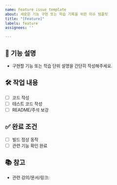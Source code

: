 ```yaml
---
name: Feature issue template
about: 새로운 기능 구현 또는 학습 기록을 위한 이슈 템플릿
title: "[Feature]"
labels: feature
assignees: ''

---
```


## 📌 기능 설명
- 구현할 기능 또는 학습 단위 설명을 간단히 작성해주세요.

## 🛠️ 작업 내용
- [ ] 코드 작성
- [ ] 테스트 코드 작성
- [ ] README/주석 보강

## ✅ 완료 조건
- [ ] 빌드 정상 동작
- [ ] 관련 기능 확인 완료

## 📚 참고
- 관련 강의/문서/링크:

